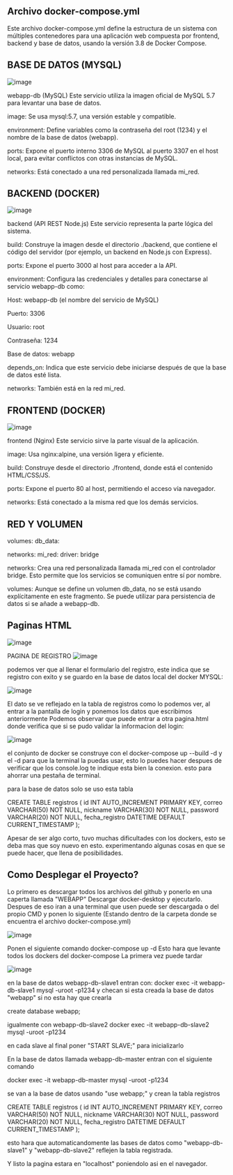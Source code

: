 Archivo docker-compose.yml
---------------------------------------------------------------------------------------------------------------------------------------------

Este archivo docker-compose.yml define la estructura de un sistema con múltiples contenedores para una aplicación
web compuesta por frontend, backend y base de datos, usando la versión 3.8 de Docker Compose.

BASE DE DATOS (MYSQL)
---------------------------------------------------------------------------------------------------------------------------------------------

![image](https://github.com/user-attachments/assets/99b2bf7c-a840-42c2-bb01-be9e571de6b0)


webapp-db (MySQL)
Este servicio utiliza la imagen oficial de MySQL 5.7 para levantar una base de datos.

image: Se usa mysql:5.7, una versión estable y compatible.

environment: Define variables como la contraseña del root (1234) y el nombre de la base de datos (webapp).

ports: Expone el puerto interno 3306 de MySQL al puerto 3307 en el host local, para evitar conflictos con otras instancias de MySQL.

networks: Está conectado a una red personalizada llamada mi_red.

BACKEND (DOCKER)
---------------------------------------------------------------------------------------------------------------------------------------------

![image](https://github.com/user-attachments/assets/0f8682c6-9edc-4bf1-af5e-30d174b08498)


backend (API REST Node.js)
Este servicio representa la parte lógica del sistema.

build: Construye la imagen desde el directorio ./backend, que contiene el código del servidor (por ejemplo, un backend en Node.js con Express).

ports: Expone el puerto 3000 al host para acceder a la API.

environment: Configura las credenciales y detalles para conectarse al servicio webapp-db como:

Host: webapp-db (el nombre del servicio de MySQL)

Puerto: 3306

Usuario: root

Contraseña: 1234

Base de datos: webapp

depends_on: Indica que este servicio debe iniciarse después de que la base de datos esté lista.

networks: También está en la red mi_red.

FRONTEND (DOCKER)
--------------------------------------------------------------------------------------------------------------------------------------------

![image](https://github.com/user-attachments/assets/7737fbda-da2d-4dba-b01f-0a61014ba618)


frontend (Nginx)
Este servicio sirve la parte visual de la aplicación.

image: Usa nginx:alpine, una versión ligera y eficiente.

build: Construye desde el directorio ./frontend, donde está el contenido HTML/CSS/JS.

ports: Expone el puerto 80 al host, permitiendo el acceso vía navegador.

networks: Está conectado a la misma red que los demás servicios.

RED Y VOLUMEN
--------------------------------------------------------------------------------------------------------------------------------------------

volumes:
  db_data:

networks:
  mi_red:
    driver: bridge

networks: Crea una red personalizada llamada mi_red con el controlador 
bridge. Esto permite que los servicios se comuniquen entre sí por nombre.

volumes: Aunque se define un volumen db_data, no se está usando explícitamente en este fragmento. 
Se puede utilizar para persistencia de datos si se añade a webapp-db.


Paginas HTML
--------------------------------------------------------------------------------------------------------------------------------------------

![image](https://github.com/user-attachments/assets/8d3cbbf4-02e3-49ff-8937-c938ec7a9f23)

PAGINA DE REGISTRO
![image](https://github.com/user-attachments/assets/e2ca10ee-e366-4f8a-b15c-78fbb047bc27)

podemos ver que al llenar el formulario del registro, este indica que se registro con exito y se guardo en la base de datos local del docker MYSQL:

![image](https://github.com/user-attachments/assets/fecbe7d0-941d-4a0f-b604-3ebab6379eb6)

El dato se ve reflejado en la tabla de registros como lo podemos ver, al entrar a la pantalla de login y ponemos los datos que escribimos anteriormente
Podemos observar que puede entrar a otra pagina.html donde verifica que si se pudo validar la informacion del login:

![image](https://github.com/user-attachments/assets/3ee2b7c4-8d00-4644-9474-aab1e7fc78b9)

el conjunto de docker se construye con el 
docker-compose up --build -d 
y el -d para que la terminal la puedas usar, esto lo puedes hacer despues de verificar que los console.log te indique esta bien la conexion.
esto para ahorrar una pestaña de terminal.

para la base de datos solo se uso esta tabla

CREATE TABLE registros (
  id INT AUTO_INCREMENT PRIMARY KEY,
  correo VARCHAR(50) NOT NULL,
  nickname VARCHAR(30) NOT NULL,
  password VARCHAR(20) NOT NULL,
  fecha_registro DATETIME DEFAULT CURRENT_TIMESTAMP
);

Apesar de ser algo corto, tuvo muchas dificultades con los dockers, esto se deba mas que soy nuevo en esto. 
experimentando algunas cosas en que se puede hacer, que llena de posibilidades. 


Como Desplegar el Proyecto?
--------------------------------------------------------------------------------------------------------------------------------------------

Lo primero es descargar todos los archivos del github y ponerlo en una caperta llamada "WEBAPP" 
Descargar docker-desktop y ejecutarlo.
Despues de eso iran a una terminal que usen puede ser descargada o del propio CMD
y ponen lo siguiente (Estando dentro de la carpeta donde se encuentra el archivo docker-compose.yml)

![image](https://github.com/user-attachments/assets/ccb4d452-d077-4393-977d-a3d6f69bb37e)

Ponen el siguiente comando 
docker-compose up -d 
Esto hara que levante todos los dockers del docker-compose
La primera vez puede tardar 

![image](https://github.com/user-attachments/assets/8262a438-68f7-447f-8cb0-40dd3a3dee15)

en la base de datos webapp-db-slave1 entran con:
docker exec -it webapp-db-slave1 mysql -uroot -p1234
y checan si esta creada la base de datos "webapp"
si no esta hay que crearla

create database webapp;

igualmente con webapp-db-slave2
docker exec -it webapp-db-slave2 mysql -uroot -p1234

en cada slave al final poner "START SLAVE;" para inicializarlo

En la base de datos llamada webapp-db-master
entran con el siguiente comando

docker exec -it webapp-db-master mysql -uroot -p1234

se van a la base de datos usando "use webapp;"
y crean la tabla registros

CREATE TABLE registros (
  id INT AUTO_INCREMENT PRIMARY KEY,
  correo VARCHAR(50) NOT NULL,
  nickname VARCHAR(30) NOT NULL,
  password VARCHAR(20) NOT NULL,
  fecha_registro DATETIME DEFAULT CURRENT_TIMESTAMP
);

esto hara que automaticandomente las bases de datos como "webapp-db-slave1" y "webapp-db-slave2" reflejen la tabla registrada.

Y listo la pagina estara en "localhost" poniendolo asi en el navegador.


